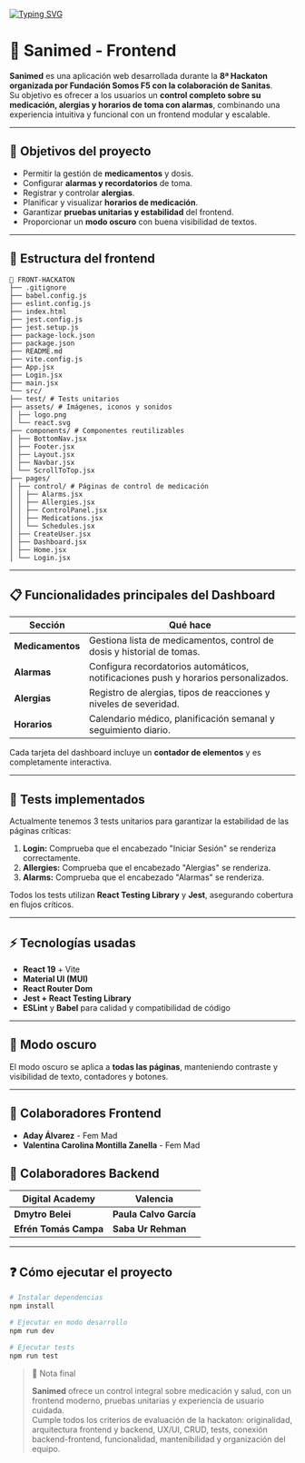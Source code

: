 
[![Typing SVG](https://readme-typing-svg.demolab.com?font=Fira+Code&weight=500&size=18&duration=1600&pause=1000&color=3C57C3&center=true&vCenter=true&width=435&lines=Bienvenid%40+al+repositorio+de+Sanimed;Participaci%C3%B3n+en++la+8%C2%AA+Hackaton;Organizada+por+Fundaci%C3%B3n+Somos+F5;con+la+colaboraci%C3%B3n+de+Sanitas)](https://git.io/typing-svg)

# 💊​ Sanimed - Frontend

**Sanimed** es una aplicación web desarrollada durante la **8ª Hackaton organizada por Fundación Somos F5 con la colaboración de Sanitas**.  
Su objetivo es ofrecer a los usuarios un **control completo sobre su medicación, alergias y horarios de toma con alarmas**, combinando una experiencia intuitiva y funcional con un frontend modular y escalable.

---

## 🔷​ Objetivos del proyecto

- Permitir la gestión de **medicamentos** y dosis.
- Configurar **alarmas y recordatorios** de toma.
- Registrar y controlar **alergias**.
- Planificar y visualizar **horarios de medicación**.
- Garantizar **pruebas unitarias y estabilidad** del frontend.
- Proporcionar un **modo oscuro** con buena visibilidad de textos.

---

## 🧱​ Estructura del frontend

```
📁 FRONT-HACKATON 
├── .gitignore
├── babel.config.js
├── eslint.config.js
├── index.html
├── jest.config.js
├── jest.setup.js
├── package-lock.json
├── package.json
├── README.md
├── vite.config.js
├── App.jsx
├── Login.jsx
├── main.jsx
└── src/
├── test/ # Tests unitarios
├── assets/ # Imágenes, iconos y sonidos
│ ├── logo.png
│ └── react.svg
├── components/ # Componentes reutilizables
│ ├── BottomNav.jsx
│ ├── Footer.jsx
│ ├── Layout.jsx
│ ├── Navbar.jsx
│ └── ScrollToTop.jsx
├── pages/
│ ├── control/ # Páginas de control de medicación
│ │ ├── Alarms.jsx
│ │ ├── Allergies.jsx
│ │ ├── ControlPanel.jsx
│ │ ├── Medications.jsx
│ │ └── Schedules.jsx
│ ├── CreateUser.jsx
│ ├── Dashboard.jsx
│ ├── Home.jsx
│ └── Login.jsx

```

---
## 📋 Funcionalidades principales del Dashboard

| Sección        | Qué hace                                                                 |
|----------------|--------------------------------------------------------------------------|
| **Medicamentos** | Gestiona lista de medicamentos, control de dosis y historial de tomas. |
| **Alarmas**      | Configura recordatorios automáticos, notificaciones push y horarios personalizados. |
| **Alergias**     | Registro de alergias, tipos de reacciones y niveles de severidad.       |
| **Horarios**     | Calendario médico, planificación semanal y seguimiento diario.          |

Cada tarjeta del dashboard incluye un **contador de elementos** y es completamente interactiva.  

---

## 🧪 Tests implementados

Actualmente tenemos 3 tests unitarios para garantizar la estabilidad de las páginas críticas:

1. **Login:** Comprueba que el encabezado "Iniciar Sesión" se renderiza correctamente.
2. **Allergies:** Comprueba que el encabezado "Alergias" se renderiza.
3. **Alarms:** Comprueba que el encabezado "Alarmas" se renderiza.

Todos los tests utilizan **React Testing Library** y **Jest**, asegurando cobertura en flujos críticos.

---

## ⚡ Tecnologías usadas

- **React 19** + Vite
- **Material UI (MUI)**
- **React Router Dom**
- **Jest + React Testing Library**
- **ESLint** y **Babel** para calidad y compatibilidad de código

---

## 🌙 Modo oscuro

El modo oscuro se aplica a **todas las páginas**, manteniendo contraste y visibilidad de texto, contadores y botones.

---

## 👥 Colaboradores Frontend

- **Aday Álvarez** - Fem Mad  
- **Valentina Carolina Montilla Zanella** - Fem Mad  

## 👥 Colaboradores Backend

| Digital Academy             | Valencia                  |
|-----------------------------|---------------------------|
| **Dmytro Belei**                | **Paula Calvo García**        |
| **Efrén Tomás Campa**          | **Saba Ur Rehman**            |
---

## ❓​ Cómo ejecutar el proyecto

```bash
# Instalar dependencias
npm install

# Ejecutar en modo desarrollo
npm run dev

# Ejecutar tests
npm run test

```
> 📝 Nota final
>
> **Sanimed** ofrece un control integral sobre medicación y salud, con un frontend moderno, pruebas unitarias y experiencia de usuario cuidada.  
> Cumple todos los criterios de evaluación de la hackaton: originalidad, arquitectura frontend y backend, UX/UI, CRUD, tests, conexión backend-frontend, funcionalidad, mantenibilidad y organización del equipo.

